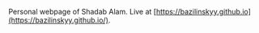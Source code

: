 Personal webpage of Shadab Alam. Live at [https://bazilinskyy.github.io](https://bazilinskyy.github.io/).